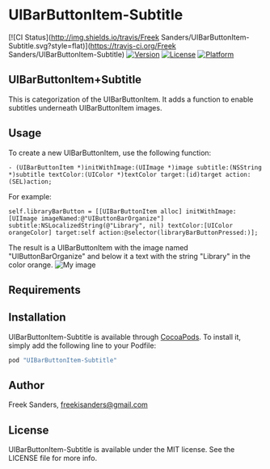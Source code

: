 # UIBarButtonItem-Subtitle

[![CI Status](http://img.shields.io/travis/Freek Sanders/UIBarButtonItem-Subtitle.svg?style=flat)](https://travis-ci.org/Freek Sanders/UIBarButtonItem-Subtitle)
[![Version](https://img.shields.io/cocoapods/v/UIBarButtonItem-Subtitle.svg?style=flat)](http://cocoapods.org/pods/UIBarButtonItem-Subtitle)
[![License](https://img.shields.io/cocoapods/l/UIBarButtonItem-Subtitle.svg?style=flat)](http://cocoapods.org/pods/UIBarButtonItem-Subtitle)
[![Platform](https://img.shields.io/cocoapods/p/UIBarButtonItem-Subtitle.svg?style=flat)](http://cocoapods.org/pods/UIBarButtonItem-Subtitle)

## UIBarButtonItem+Subtitle
This is categorization of the UIBarButtonItem.
It adds a function to enable subtitles underneath UIBarButtonItem images.

## Usage

To create a new UIBarButtonItem, use the following function:
```
- (UIBarButtonItem *)initWithImage:(UIImage *)image subtitle:(NSString *)subtitle textColor:(UIColor *)textColor target:(id)target action:(SEL)action;
```

For example:
```
self.libraryBarButton = [[UIBarButtonItem alloc] initWithImage:[UIImage imageNamed:@"UIButtonBarOrganize"] subtitle:NSLocalizedString(@"Library", nil) textColor:[UIColor orangeColor] target:self action:@selector(libraryBarButtonPressed:)];
```

The result is a UIBarButtonItem with the image named "UIButtonBarOrganize" and below it a text with the string "Library" in the color orange.
![My image](http://freeksanders.github.io./repository/img/UIBBarButtonImage.png)

## Requirements

## Installation

UIBarButtonItem-Subtitle is available through [CocoaPods](http://cocoapods.org). To install
it, simply add the following line to your Podfile:

```ruby
pod "UIBarButtonItem-Subtitle"
```

## Author

Freek Sanders, freekisanders@gmail.com

## License

UIBarButtonItem-Subtitle is available under the MIT license. See the LICENSE file for more info.
